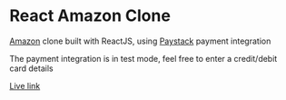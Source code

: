 # React Amazon Clone

[Amazon](https://www.amazon.com/) clone built with ReactJS, using [Paystack](https://paystack.com/) payment integration

The payment integration is in test mode, feel free to enter a credit/debit card details

[Live link](https://react-amazon-clone-paystack.herokuapp.com/)
